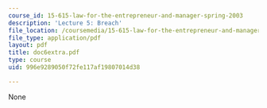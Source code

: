 ```yaml
---
course_id: 15-615-law-for-the-entrepreneur-and-manager-spring-2003
description: 'Lecture 5: Breach'
file_location: /coursemedia/15-615-law-for-the-entrepreneur-and-manager-spring-2003/996e9289050f72fe117af19807014d38_doc6extra.pdf
file_type: application/pdf
layout: pdf
title: doc6extra.pdf
type: course
uid: 996e9289050f72fe117af19807014d38

---
```

None